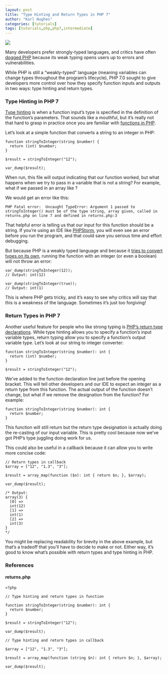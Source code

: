 ```yaml
---
layout: post
title: "Type Hinting and Return Types in PHP 7"
author: "Karl Hughes"
categories: [tutorials]
tags: [tutorials,php,php7,intermediate]
---
```


![](https://i.imgur.com/IVWoITH.jpg?1)

Many developers prefer strongly-typed languages, and critics have often [dogged
PHP](http://david.heinemeierhansson.com/arc/000074.html) because its weak typing
opens users up to errors and vulnerabilities.

While PHP is still a “weakly-typed” language (meaning variables can change types
throughout the program’s lifecycle), PHP 7.0 sought to give developers more
control over how they specify function inputs and outputs in two ways: type
hinting and return types.

### Type Hinting in PHP 7

[Type
hinting](http://php.net/manual/en/functions.arguments.php#functions.arguments.type-declaration)
is when a function input’s type is specified in the definition of the function’s
parameters. That sounds like a mouthful, but it’s really not that hard to grasp
in practice once you are familiar with [functions in
PHP](http://www.shiphp.com/blog/2017/php-functions).

Let’s look at a simple function that converts a string to an integer in PHP:

    function stringToInteger(string $number) {
      return (int) $number;
    }

    $result = stringToInteger("12");

    var_dump($result);

When run, this file will output  indicating that our function worked, but what
happens when we try to pass in a variable that is not a string? For example,
what if we passed in an array like ?

We would get an error like this:

    PHP Fatal error:  Uncaught TypeError: Argument 1 passed to stringToInteger() must be of the type string, array given, called in returns.php on line 7 and defined in returns.php:3

That helpful error is telling us that our input for this function should be a
string. If you’re using an IDE like
[PHPStorm](https://www.jetbrains.com/phpstorm/), you will even see an error
before you run the program, and that could save you serious time and effort
debugging.

But because PHP is a weakly typed language and because it [tries to convert
types on its own](http://php.net/manual/en/language.types.type-juggling.php),
running the function with an integer (or even a boolean) will not throw an
error:

    var_dump(stringToInteger(12));
    // Output: int(12)

    var_dump(stringToInteger(true));
    // Output: int(1)

This is where PHP gets tricky, and it’s easy to see why critics will say that
this is a weakness of the language. Sometimes it’s just too forgiving!

### Return Types in PHP 7

Another useful feature for people who like strong typing is [PHP’s return type
declarations](http://php.net/manual/en/functions.returning-values.php#functions.returning-values.type-declaration).
While type hinting allows you to specify a function’s input variable types,
return typing allow you to specify a function’s output variable type. Let’s look
at our string to integer converter:

```
function stringToInteger(string $number): int {
  return (int) $number;
}

$result = stringToInteger("12");
```

We’ve added  to the function declaration line just before the opening bracket.
This will tell other developers and our IDE to expect an integer as a return
type from this function. The actual output of the function doesn’t change, but
what if we remove the  designation from the function? For example:

```
function stringToInteger(string $number): int {
  return $number;
}
```

This function will still return  but the return type designation is actually
doing the re-casting of our input variable. This is pretty cool because now
we’ve got PHP’s type juggling doing work for us.

This could also be useful in a callback because it can allow you to write more
concise code:

```
// Return types in callback
$array = ["12", "1.3", "3"];

$result = array_map(function ($n): int { return $n; }, $array);

var_dump($result);

/* Output:
array(3) {
  [0] =>
  int(12)
  [1] =>
  int(1)
  [2] =>
  int(3)
}
*/
```

You might be replacing readability for brevity in the above example, but that’s
a tradeoff that you’ll have to decide to make or not. Either way, it’s good to
know what’s possible with return types and type hinting in PHP.

### References

#### returns.php

```
<?php

// Type hinting and return types in function

function stringToInteger(string $number): int {
  return $number;
}

$result = stringToInteger("12");

var_dump($result);

// Type hinting and return types in callback

$array = ["12", "1.3", "3"];

$result = array_map(function (string $n): int { return $n; }, $array);

var_dump($result);
```
